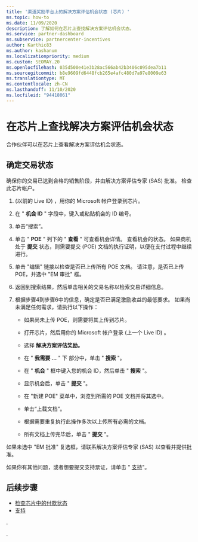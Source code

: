 ```yaml
---
title: '渠道奖励平台上的解决方案评估机会状态 (芯片) '
ms.topic: how-to
ms.date: 11/09/2020
description: 了解如何在芯片上查找解决方案评估机会状态。
ms.service: partner-dashboard
ms.subservice: partnercenter-incentives
author: Karthic83
ms.author: kashanum
ms.localizationpriority: medium
ms.custom: SEOMAY.20
ms.openlocfilehash: 035d500e41e3b28ac566ab42b3406c095dea7b11
ms.sourcegitcommit: b8e9609fd6448fcb265e4afc480d7a97e8009e63
ms.translationtype: MT
ms.contentlocale: zh-CN
ms.lasthandoff: 11/10/2020
ms.locfileid: "94418061"
---
```

# <a name="find-your-solution-assessments-opportunity-status-on-chip"></a>在芯片上查找解决方案评估机会状态

合作伙伴可以在芯片上查看解决方案评估机会状态。

## <a name="determine-the-status-of-your-deal"></a>确定交易状态

确保你的交易已达到合格的销售阶段，并由解决方案评估专家 (SAS) 批准。 检查此芯片帐户。

1.  (以前的 Live ID) ，用你的 Microsoft 帐户登录到芯片。
1. 在 " **机会 ID** " 字段中，键入或粘贴机会的 ID 编号。
3. 单击“搜索”。

1. 单击 " **POE** " 列下的 " **查看** " 可查看机会详情。 查看机会的状态。 如果商机处于 **提交** 状态，则需要提交 (POE) 文档的执行证明，以便在支付过程中继续进行。
 
1. 单击 "编辑" 链接以检查是否已上传所有 POE 文档。 请注意，是否已上传 POE，并选中 "EM 审批" 框。
 
1. 返回到搜索结果，然后单击相关的交易名称以检索交易详细信息。 

1. 根据步骤4到步骤6中的信息，确定是否已满足激励收益的最低要求。 如果尚未满足任何需求，请执行以下操作：
 
     - 如果尚未上传 POE，则需要将其上传到芯片。
 
     - 打开芯片，然后用你的 Microsoft 帐户登录 (上一个 Live ID) 。
 
     - 选择 **解决方案评估奖励。**

     - 在 " **我需要 ...** " 下 部分中，单击 " **搜索** "。

     - 在 " **机会** " 框中键入您的机会 ID，然后单击 " **搜索** "。

     - 显示机会后，单击 " **提交** "。
  
     - 在 "新建 POE" 菜单中，浏览到所需的 POE 文档并将其选中。

     - 单击“上载文档”。

     - 根据需要重复执行此操作多次以上传所有必需的文档。

     - 所有文档上传完毕后，单击 " **提交** "。

如果未选中 "EM 批准" 复选框，请联系解决方案评估专家 (SAS) 以查看并提供批准。
 
如果你有其他问题，或者想要提交支持票证，请单击 " [支持](report-problems-with-partner-center.md)"。

## <a name="next-steps"></a>后续步骤

- [检查芯片中的付款状态](chip-payment-status.md)
- [支持](report-problems-with-partner-center.md)

.




.






